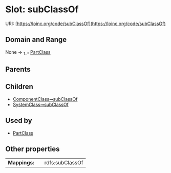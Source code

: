 
# Slot: subClassOf




URI: [https://loinc.org/code/subClassOf](https://loinc.org/code/subClassOf)


## Domain and Range

None &#8594;  <sub>1..\*</sub> [PartClass](PartClass.md)

## Parents


## Children

 *  [ComponentClass➞subClassOf](ComponentClass_subClassOf.md)
 *  [SystemClass➞subClassOf](SystemClass_subClassOf.md)

## Used by

 * [PartClass](PartClass.md)

## Other properties

|  |  |  |
| --- | --- | --- |
| **Mappings:** | | rdfs:subClassOf |


